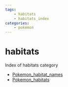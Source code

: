 ```yaml
---
tags:
    - habitats
    - habitats_index
categories:
    - pokemon
---
```


# habitats

Index of habitats category

- [Pokemon_habitat_names](pokemon_habitat_names.md)
- [Pokemon_habitats](pokemon_habitats.md)
